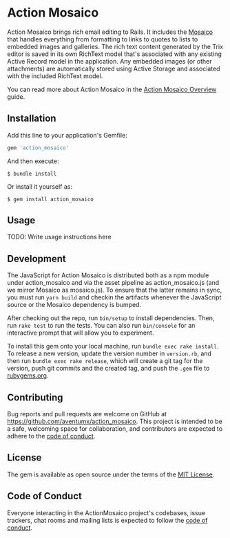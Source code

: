 # Action Mosaico

Action Mosaico brings rich email editing to Rails. It includes the [Mosaico](https://mosaico.io/) that handles everything from formatting to links to quotes to lists to embedded images and galleries. The rich text content generated by the Trix editor is saved in its own RichText model that's associated with any existing Active Record model in the application. Any embedded images (or other attachments) are automatically stored using Active Storage and associated with the included RichText model.

You can read more about Action Mosaico in the [Action Mosaico Overview](https://edgeguides.rubyonrails.org/action_mosaico_overview.html) guide.

## Installation

Add this line to your application's Gemfile:

```ruby
gem 'action_mosaico'
```

And then execute:

    $ bundle install

Or install it yourself as:

    $ gem install action_mosaico

## Usage

TODO: Write usage instructions here

## Development

The JavaScript for Action Mosaico is distributed both as a npm module under action_mosaico and via the asset pipeline as action_mosaico.js (and we mirror Mosaico as mosaico.js). To ensure that the latter remains in sync, you must run `yarn build` and checkin the artifacts whenever the JavaScript source or the Mosaico dependency is bumped.

After checking out the repo, run `bin/setup` to install dependencies. Then, run `rake test` to run the tests. You can also run `bin/console` for an interactive prompt that will allow you to experiment.

To install this gem onto your local machine, run `bundle exec rake install`. To release a new version, update the version number in `version.rb`, and then run `bundle exec rake release`, which will create a git tag for the version, push git commits and the created tag, and push the `.gem` file to [rubygems.org](https://rubygems.org).

## Contributing

Bug reports and pull requests are welcome on GitHub at https://github.com/aventumx/action_mosaico. This project is intended to be a safe, welcoming space for collaboration, and contributors are expected to adhere to the [code of conduct](https://github.com/aventumx/action_mosaico/blob/main/CODE_OF_CONDUCT.md).

## License

The gem is available as open source under the terms of the [MIT License](https://opensource.org/licenses/MIT).

## Code of Conduct

Everyone interacting in the ActionMosaico project's codebases, issue trackers, chat rooms and mailing lists is expected to follow the [code of conduct](https://github.com/aventumx/action_mosaico/blob/main/CODE_OF_CONDUCT.md).
